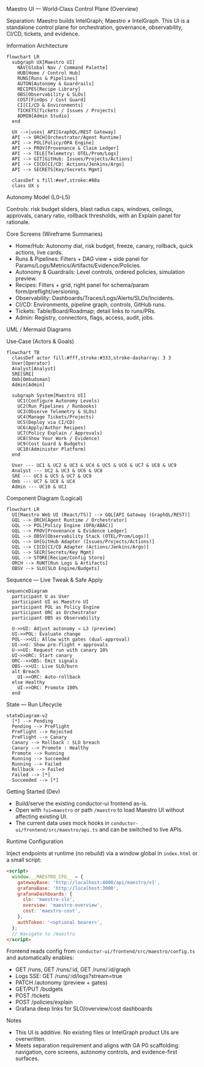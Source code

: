 Maestro UI — World‑Class Control Plane (Overview)

Separation: Maestro builds IntelGraph; Maestro ≠ IntelGraph. This UI is a standalone control plane for orchestration, governance, observability, CI/CD, tickets, and evidence.

Information Architecture

```mermaid
flowchart LR
  subgraph UX[Maestro UI]
    NAV[Global Nav / Command Palette]
    HUB[Home / Control Hub]
    RUNS[Runs & Pipelines]
    AUTON[Autonomy & Guardrails]
    RECIPES[Recipe Library]
    OBS[Observability & SLOs]
    COST[FinOps / Cost Guard]
    CI[CI/CD & Environments]
    TICKETS[Tickets / Issues / Projects]
    ADMIN[Admin Studio]
  end

  UX -->|uses| API[GraphQL/REST Gateway]
  API --> ORCH[Orchestrator/Agent Runtime]
  API --> POL[Policy/OPA Engine]
  API --> PROV[Provenance & Claim Ledger]
  API --> TELE[Telemetry: OTEL/Prom/Logs]
  API --> GIT[GitHub: Issues/Projects/Actions]
  API --> CICD[CI/CD: Actions/Jenkins/Argo]
  API --> SECRETS[Key/Secrets Mgmt]

  classDef s fill:#eef,stroke:#88a
  class UX s
```

Autonomy Model (L0–L5)

Controls: risk budget sliders, blast radius caps, windows, ceilings, approvals, canary ratio, rollback thresholds, with an Explain panel for rationale.

Core Screens (Wireframe Summaries)

- Home/Hub: Autonomy dial, risk budget, freeze, canary, rollback, quick actions, live cards.
- Runs & Pipelines: Filters + DAG view + side panel for Params/Logs/Metrics/Artifacts/Evidence/Policies.
- Autonomy & Guardrails: Level controls, ordered policies, simulation preview.
- Recipes: Filters + grid, right panel for schema/param form/preflight/versioning.
- Observability: Dashboards/Traces/Logs/Alerts/SLOs/Incidents.
- CI/CD: Environments, pipeline graph, controls, GitHub runs.
- Tickets: Table/Board/Roadmap; detail links to runs/PRs.
- Admin: Registry, connectors, flags, access, audit, jobs.

UML / Mermaid Diagrams

Use‑Case (Actors & Goals)

```mermaid
flowchart TB
  classDef actor fill:#fff,stroke:#333,stroke-dasharray: 3 3
  User[Operator]
  Analyst[Analyst]
  SRE[SRE]
  Omb[Ombudsman]
  Admin[Admin]

  subgraph System[Maestro UI]
    UC1(Configure Autonomy Levels)
    UC2(Run Pipelines / Runbooks)
    UC3(Observe Telemetry & SLOs)
    UC4(Manage Tickets/Projects)
    UC5(Deploy via CI/CD)
    UC6(Apply/Author Recipes)
    UC7(Policy Explain / Approvals)
    UC8(Show Your Work / Evidence)
    UC9(Cost Guard & Budgets)
    UC10(Administer Platform)
  end

  User --- UC1 & UC2 & UC3 & UC4 & UC5 & UC6 & UC7 & UC8 & UC9
  Analyst --- UC2 & UC3 & UC6 & UC8
  SRE --- UC3 & UC5 & UC7 & UC9
  Omb --- UC7 & UC8 & UC4
  Admin --- UC10 & UC1
```

Component Diagram (Logical)

```mermaid
flowchart LR
  UI[Maestro Web UI (React/TS)] --> GQL[API Gateway (GraphQL/REST)]
  GQL --> ORCH[Agent Runtime / Orchestrator]
  GQL --> POL[Policy Engine (OPA/ABAC)]
  GQL --> PROV[Provenance & Evidence Ledger]
  GQL --> OBSV[Observability Stack (OTEL/Prom/Logs)]
  GQL --> GH[GitHub Adapter (Issues/Projects/Actions)]
  GQL --> CICD[CI/CD Adapter (Actions/Jenkins/Argo)]
  GQL --> SECR[Secrets/Key Mgmt]
  GQL --> STORE[Recipe/Config Store]
  ORCH --> RUNT[Run Logs & Artifacts]
  OBSV --> SLO[SLO Engine/Budgets]
```

Sequence — Live Tweak & Safe Apply

```mermaid
sequenceDiagram
  participant U as User
  participant UI as Maestro UI
  participant POL as Policy Engine
  participant ORC as Orchestrator
  participant OBS as Observability

  U->>UI: Adjust autonomy → L3 (preview)
  UI->>POL: Evaluate change
  POL-->>UI: Allow with gates (dual‑approval)
  UI->>U: Show pre‑flight + approvals
  U->>UI: Request run with canary 10%
  UI->>ORC: Start canary
  ORC-->>OBS: Emit signals
  OBS-->>UI: Live SLO/burn
  alt Breach
    UI->>ORC: Auto‑rollback
  else Healthy
    UI->>ORC: Promote 100%
  end
```

State — Run Lifecycle

```mermaid
stateDiagram-v2
  [*] --> Pending
  Pending --> PreFlight
  PreFlight --> Rejected
  PreFlight --> Canary
  Canary --> Rollback : SLO breach
  Canary --> Promote : Healthy
  Promote --> Running
  Running --> Succeeded
  Running --> Failed
  Rollback --> Failed
  Failed --> [*]
  Succeeded --> [*]
```

Getting Started (Dev)

- Build/serve the existing conductor-ui frontend as-is.
- Open with `?ui=maestro` or path `/maestro` to load Maestro UI without affecting existing UI.
- The current data uses mock hooks in `conductor-ui/frontend/src/maestro/api.ts` and can be switched to live APIs.

Runtime Configuration

Inject endpoints at runtime (no rebuild) via a window global in `index.html` or a small script:

```html
<script>
  window.__MAESTRO_CFG__ = {
    gatewayBase: 'http://localhost:4000/api/maestro/v1',
    grafanaBase: 'http://localhost:3000',
    grafanaDashboards: {
      slo: 'maestro-slo',
      overview: 'maestro-overview',
      cost: 'maestro-cost',
    },
    authToken: '<optional bearer>',
  };
  // Navigate to /maestro
</script>
```

Frontend reads config from `conductor-ui/frontend/src/maestro/config.ts` and automatically enables:

- GET /runs, GET /runs/:id, GET /runs/:id/graph
- Logs SSE: GET /runs/:id/logs?stream=true
- PATCH /autonomy (preview + gates)
- GET/PUT /budgets
- POST /tickets
- POST /policies/explain
- Grafana deep links for SLO/overview/cost dashboards

Notes

- This UI is additive. No existing files or IntelGraph product UIs are overwritten.
- Meets separation requirement and aligns with GA P0 scaffolding: navigation, core screens, autonomy controls, and evidence-first surfaces.
